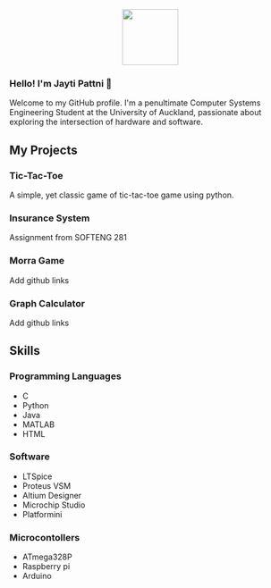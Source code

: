 <div id="header" align="center">
  <img src="https://media.giphy.com/media/MeJgB3yMMwIaHmKD4z/giphy.gif" width="100"/>
</div>

### Hello! I'm Jayti Pattni 👋

Welcome to my GitHub profile. I'm a penultimate Computer Systems Engineering Student at the University of Auckland, passionate about exploring the intersection of hardware and software.

## My Projects

### Tic-Tac-Toe
A simple, yet classic game of tic-tac-toe game using python. 
### Insurance System
Assignment from SOFTENG 281
### Morra Game
Add github links
### Graph Calculator
Add github links

## Skills
### Programming Languages
- C
- Python
- Java
- MATLAB
- HTML

### Software
- LTSpice
- Proteus VSM
- Altium Designer
- Microchip Studio
- Platformini

### Microcontollers
- ATmega328P
- Raspberry pi
- Arduino
